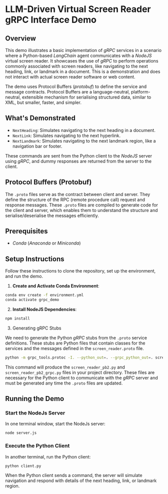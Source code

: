 # LLM-Driven Virtual Screen Reader gRPC Interface Demo

## Overview

This demo illustrates a basic implementation of _gRPC_ services in a scenario where a Python-based _LangChain_ agent
communicates with a _NodeJS_ virtual screen reader. It showcases the use of _gRPC_ to perform operations commonly
associated with screen readers, like navigating to the next heading, link, or landmark in a document.
This is a demonstration and does not interact with actual screen reader software or web content.

The demo uses Protocol Buffers (_protobuf_) to define the service and message contracts. Protocol Buffers are a
language-neutral, platform-neutral, extensible mechanism for serialising structured data, similar to XML, but smaller,
faster, and simpler.

## What's Demonstrated

- `NextHeading`: Simulates navigating to the next heading in a document.
- `NextLink`: Simulates navigating to the next hyperlink.
- `NextLandmark`: Simulates navigating to the next landmark region, like a navigation bar or footer.

These commands are sent from the Python client to the _NodeJS_ server using _gRPC_, and dummy responses are returned
from
the server to the client.

## Protocol Buffers (Protobuf)

The `.proto` files serve as the contract between client and server. They define the structure of the RPC (remote
procedure call) request and response messages. These `.proto` files are compiled to generate code for the client and
server, which enables them to understand the structure and serialise/deserialise the messages efficiently.

## Prerequisites

- _Conda_ (_Anaconda_ or _Miniconda_)

## Setup Instructions

Follow these instructions to clone the repository, set up the environment, and run the demo.

1. **Create and Activate Conda Environment**:

```bash
conda env create -f environment.yml
conda activate grpc_demo
```

2. **Install NodeJS Dependencies**:

```bash
npm install
```

3. Generating gRPC Stubs

We need to generate the Python _gRPC_ stubs from the `.proto` service definitions. These stubs are Python files that
contain classes for the services and the messages defined in the `screen_reader.proto` file.

```bash
python -m grpc_tools.protoc -I. --python_out=. --grpc_python_out=. screen_reader.proto
```

This command will produce the `screen_reader_pb2.py` and `screen_reader_pb2_grpc.py` files in your project directory.
These files are necessary for the Python client to communicate with the _gRPC_ server and must be generated any time
the `.proto` files are updated.

## Running the Demo

### Start the NodeJs Server

In one terminal window, start the NodeJs server:

```bash
node server.js
```

### Execute the Python Client

In another terminal, run the Python client:

```bash
python client.py
```

When the Python client sends a command, the server will simulate navigation and respond with details of the next
heading, link, or landmark region.


